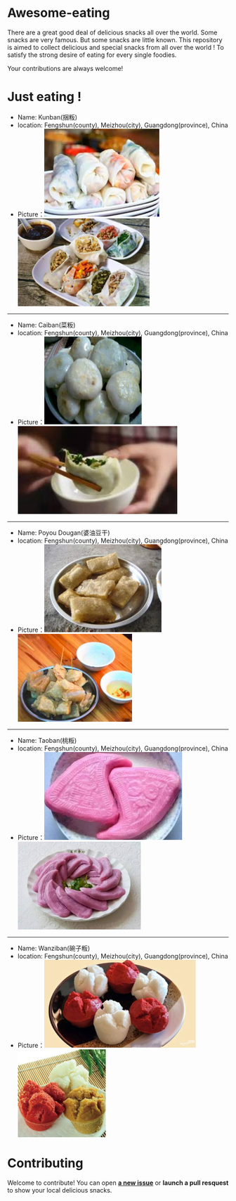 # Awesome-eating
There are a great good deal of delicious snacks all over the world. Some snacks are very famous. But some snacks are little known. This repository is aimed to collect delicious and special snacks from all over the world ! To satisfy the strong desire of eating for every single foodies.

Your contributions are always welcome!

# Just eating !
- Name: Kunban(捆粄)
- location: Fengshun(county), Meizhou(city), Guangdong(province), China
- Picture：<img src="imgs/kunban2.jpg" height="200"><img src="imgs/kunban3.jpg" height="200">

---
- Name: Caiban(菜粄)
- location: Fengshun(county), Meizhou(city), Guangdong(province), China
- Picture：<img src="imgs/caiban.jpg" height="200"><img src="imgs/caiban2.jpg" height="200">
  
---
- Name: Poyou Dougan(婆油豆干)
- location: Fengshun(county), Meizhou(city), Guangdong(province), China
- Picture：<img src="imgs/poyou-dougan.jpg" height="200"><img src="imgs/poyou-dougan2.jpg" height="200">

---
- Name: Taoban(桃粄)
- location: Fengshun(county), Meizhou(city), Guangdong(province), China
- Picture：<img src="imgs/taoban.jpg" height="200"><img src="imgs/taoban2.jpg" height="200">

---
- Name: Wanziban(碗子粄)
- location: Fengshun(county), Meizhou(city), Guangdong(province), China
- Picture：<img src="imgs/wanziban.jpg" height="200"><img src="imgs/wanziban2.jpg" height="200">

# Contributing
Welcome to contribute! You can open [**a new issue**](https://github.com/jockerxlj/awesome-eating/issues/new) or **launch a pull resquest** to show your local delicious snacks.

